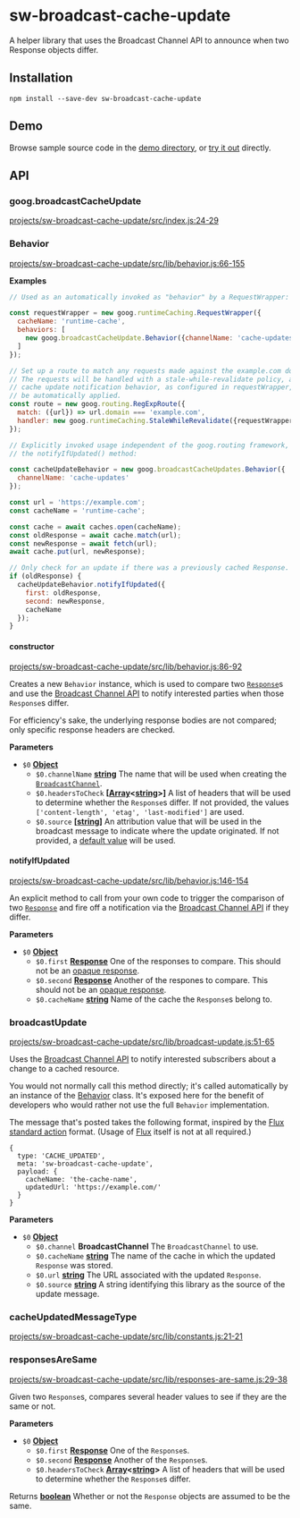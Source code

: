# sw-broadcast-cache-update

A helper library that uses the Broadcast Channel API to announce when two Response objects differ.

## Installation

`npm install --save-dev sw-broadcast-cache-update`

## Demo

Browse sample source code in the [demo directory](https://github.com/GoogleChrome/sw-helpers/tree/master/projects/sw-broadcast-cache-update/demo), or
[try it out](https://googlechrome.github.io/sw-helpers/sw-broadcast-cache-update/demo/) directly.

## API

<!-- Generated by documentation.js. Update this documentation by updating the source code. -->

### goog.broadcastCacheUpdate

[projects/sw-broadcast-cache-update/src/index.js:24-29](https://github.com/GoogleChrome/sw-helpers/blob/22ad29135f05f0599df57de01f1556af6218e47d/projects/sw-broadcast-cache-update/src/index.js#L24-L29 "Source code on GitHub")

### Behavior

[projects/sw-broadcast-cache-update/src/lib/behavior.js:66-155](https://github.com/GoogleChrome/sw-helpers/blob/22ad29135f05f0599df57de01f1556af6218e47d/projects/sw-broadcast-cache-update/src/lib/behavior.js#L66-L155 "Source code on GitHub")

**Examples**

```javascript
// Used as an automatically invoked as "behavior" by a RequestWrapper:

const requestWrapper = new goog.runtimeCaching.RequestWrapper({
  cacheName: 'runtime-cache',
  behaviors: [
    new goog.broadcastCacheUpdate.Behavior({channelName: 'cache-updates'})
  ]
});

// Set up a route to match any requests made against the example.com domain.
// The requests will be handled with a stale-while-revalidate policy, and the
// cache update notification behavior, as configured in requestWrapper, will
// be automatically applied.
const route = new goog.routing.RegExpRoute({
  match: ({url}) => url.domain === 'example.com',
  handler: new goog.runtimeCaching.StaleWhileRevalidate({requestWrapper})
});
```

```javascript
// Explicitly invoked usage independent of the goog.routing framework, via
// the notifyIfUpdated() method:

const cacheUpdateBehavior = new goog.broadcastCacheUpdates.Behavior({
  channelName: 'cache-updates'
});

const url = 'https://example.com';
const cacheName = 'runtime-cache';

const cache = await caches.open(cacheName);
const oldResponse = await cache.match(url);
const newResponse = await fetch(url);
await cache.put(url, newResponse);

// Only check for an update if there was a previously cached Response.
if (oldResponse) {
  cacheUpdateBehavior.notifyIfUpdated({
    first: oldResponse,
    second: newResponse,
    cacheName
  });
}
```

#### constructor

[projects/sw-broadcast-cache-update/src/lib/behavior.js:86-92](https://github.com/GoogleChrome/sw-helpers/blob/22ad29135f05f0599df57de01f1556af6218e47d/projects/sw-broadcast-cache-update/src/lib/behavior.js#L86-L92 "Source code on GitHub")

Creates a new `Behavior` instance, which is used to compare two
[`Response`](https://developer.mozilla.org/en-US/docs/Web/API/Response)s
and use the [Broadcast Channel API](https://developers.google.com/web/updates/2016/09/broadcastchannel)
to notify interested parties when those `Response`s differ.

For efficiency's sake, the underlying response bodies are not compared;
only specific response headers are checked.

**Parameters**

-   `$0` **[Object](https://developer.mozilla.org/en-US/docs/Web/JavaScript/Reference/Global_Objects/Object)** 
    -   `$0.channelName` **[string](https://developer.mozilla.org/en-US/docs/Web/JavaScript/Reference/Global_Objects/String)** The name that will be used when creating the
               [`BroadcastChannel`](https://developer.mozilla.org/en-US/docs/Web/API/BroadcastChannel/BroadcastChannel).
    -   `$0.headersToCheck` **\[[Array](https://developer.mozilla.org/en-US/docs/Web/JavaScript/Reference/Global_Objects/Array)&lt;[string](https://developer.mozilla.org/en-US/docs/Web/JavaScript/Reference/Global_Objects/String)>]** A list of headers that will be
               used to determine whether the `Response`s differ. If not provided,
               the values `['content-length', 'etag', 'last-modified']` are used.
    -   `$0.source` **\[[string](https://developer.mozilla.org/en-US/docs/Web/JavaScript/Reference/Global_Objects/String)]** An attribution value that will be used in the
               broadcast message to indicate where the update originated. If not
               provided, a
               [default value](constants#defaultSource) will be used.

#### notifyIfUpdated

[projects/sw-broadcast-cache-update/src/lib/behavior.js:146-154](https://github.com/GoogleChrome/sw-helpers/blob/22ad29135f05f0599df57de01f1556af6218e47d/projects/sw-broadcast-cache-update/src/lib/behavior.js#L146-L154 "Source code on GitHub")

An explicit method to call from your own code to trigger the comparison of
two [`Response`](https://developer.mozilla.org/en-US/docs/Web/API/Response)
and fire off a notification via the
[Broadcast Channel API](https://developers.google.com/web/updates/2016/09/broadcastchannel)
if they differ.

**Parameters**

-   `$0` **[Object](https://developer.mozilla.org/en-US/docs/Web/JavaScript/Reference/Global_Objects/Object)** 
    -   `$0.first` **[Response](https://developer.mozilla.org/en-US/docs/Web/Guide/HTML/HTML5)** One of the responses to compare.
               This should not be an [opaque response](http://stackoverflow.com/questions/39109789).
    -   `$0.second` **[Response](https://developer.mozilla.org/en-US/docs/Web/Guide/HTML/HTML5)** Another of the respones to compare.
               This should not be an [opaque response](http://stackoverflow.com/questions/39109789).
    -   `$0.cacheName` **[string](https://developer.mozilla.org/en-US/docs/Web/JavaScript/Reference/Global_Objects/String)** Name of the cache the `Response`s belong to.

### broadcastUpdate

[projects/sw-broadcast-cache-update/src/lib/broadcast-update.js:51-65](https://github.com/GoogleChrome/sw-helpers/blob/22ad29135f05f0599df57de01f1556af6218e47d/projects/sw-broadcast-cache-update/src/lib/broadcast-update.js#L51-L65 "Source code on GitHub")

Uses the [Broadcast Channel API](https://developers.google.com/web/updates/2016/09/broadcastchannel)
to notify interested subscribers about a change to a cached resource.

You would not normally call this method directly; it's called automatically
by an instance of the [Behavior](#behavior) class. It's exposed here for the
benefit of developers who would rather not use the full `Behavior`
implementation.

The message that's posted takes the following format, inspired by the
[Flux standard action](https://github.com/acdlite/flux-standard-action#introduction)
format. (Usage of [Flux](https://facebook.github.io/flux/) itself is not at
all required.)

    {
      type: 'CACHE_UPDATED',
      meta: 'sw-broadcast-cache-update',
      payload: {
        cacheName: 'the-cache-name',
        updatedUrl: 'https://example.com/'
      }
    }

**Parameters**

-   `$0` **[Object](https://developer.mozilla.org/en-US/docs/Web/JavaScript/Reference/Global_Objects/Object)** 
    -   `$0.channel` **BroadcastChannel** The `BroadcastChannel` to use.
    -   `$0.cacheName` **[string](https://developer.mozilla.org/en-US/docs/Web/JavaScript/Reference/Global_Objects/String)** The name of the cache in which the updated
               `Response` was stored.
    -   `$0.url` **[string](https://developer.mozilla.org/en-US/docs/Web/JavaScript/Reference/Global_Objects/String)** The URL associated with the updated `Response`.
    -   `$0.source` **[string](https://developer.mozilla.org/en-US/docs/Web/JavaScript/Reference/Global_Objects/String)** A string identifying this library as the source of
               the update message.

### cacheUpdatedMessageType

[projects/sw-broadcast-cache-update/src/lib/constants.js:21-21](https://github.com/GoogleChrome/sw-helpers/blob/22ad29135f05f0599df57de01f1556af6218e47d/projects/sw-broadcast-cache-update/src/lib/constants.js#L21-L21 "Source code on GitHub")

### responsesAreSame

[projects/sw-broadcast-cache-update/src/lib/responses-are-same.js:29-38](https://github.com/GoogleChrome/sw-helpers/blob/22ad29135f05f0599df57de01f1556af6218e47d/projects/sw-broadcast-cache-update/src/lib/responses-are-same.js#L29-L38 "Source code on GitHub")

Given two `Response`s, compares several header values to see if they are
the same or not.

**Parameters**

-   `$0` **[Object](https://developer.mozilla.org/en-US/docs/Web/JavaScript/Reference/Global_Objects/Object)** 
    -   `$0.first` **[Response](https://developer.mozilla.org/en-US/docs/Web/Guide/HTML/HTML5)** One of the `Response`s.
    -   `$0.second` **[Response](https://developer.mozilla.org/en-US/docs/Web/Guide/HTML/HTML5)** Another of the `Response`s.
    -   `$0.headersToCheck` **[Array](https://developer.mozilla.org/en-US/docs/Web/JavaScript/Reference/Global_Objects/Array)&lt;[string](https://developer.mozilla.org/en-US/docs/Web/JavaScript/Reference/Global_Objects/String)>** A list of headers that will be
               used to determine whether the `Response`s differ.

Returns **[boolean](https://developer.mozilla.org/en-US/docs/Web/JavaScript/Reference/Global_Objects/Boolean)** Whether or not the `Response` objects are assumed to be
        the same.
